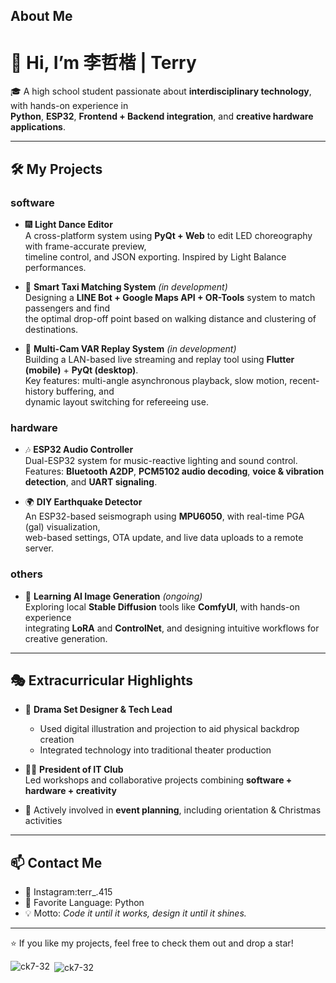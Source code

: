 

## About Me 
# 👋 Hi, I’m 李哲楷 | Terry

🎓 A high school student passionate about **interdisciplinary technology**, with hands-on experience in  
**Python**, **ESP32**, **Frontend + Backend integration**, and **creative hardware applications**.

---

## 🛠️ My Projects
### software
- 🎆 **Light Dance Editor**  
  A cross-platform system using **PyQt + Web** to edit LED choreography with frame-accurate preview,  
  timeline control, and JSON exporting. Inspired by Light Balance performances.

- 🚧 **Smart Taxi Matching System** *(in development)*  
  Designing a **LINE Bot + Google Maps API + OR-Tools** system to match passengers and find  
  the optimal drop-off point based on walking distance and clustering of destinations.

- 🚧 **Multi-Cam VAR Replay System** *(in development)*  
  Building a LAN-based live streaming and replay tool using **Flutter (mobile)** + **PyQt (desktop)**.  
  Key features: multi-angle asynchronous playback, slow motion, recent-history buffering, and  
  dynamic layout switching for refereeing use.

### hardware

- 🎶 **ESP32 Audio Controller**  
  Dual-ESP32 system for music-reactive lighting and sound control.  
  Features: **Bluetooth A2DP**, **PCM5102 audio decoding**, **voice & vibration detection**, and **UART signaling**.

- 🌍 **DIY Earthquake Detector**  
  An ESP32-based seismograph using **MPU6050**, with real-time PGA (gal) visualization,  
  web-based settings, OTA update, and live data uploads to a remote server.

### others

- 🧠 **Learning AI Image Generation** *(ongoing)*  
  Exploring local **Stable Diffusion** tools like **ComfyUI**, with hands-on experience  
  integrating **LoRA** and **ControlNet**, and designing intuitive workflows for creative generation.

---

## 🎭 Extracurricular Highlights

- 🎨 **Drama Set Designer & Tech Lead**  
  - Used digital illustration and projection to aid physical backdrop creation  
  - Integrated technology into traditional theater production

- 🧑‍💼 **President of IT Club**  
  Led workshops and collaborative projects combining **software + hardware + creativity**

- 🎄 Actively involved in **event planning**, including orientation & Christmas activities

---

## 📫 Contact Me

- 📮 Instagram:terr_.415
- 🐍 Favorite Language: Python  
- 💡 Motto: *Code it until it works, design it until it shines.*

---

⭐ If you like my projects, feel free to check them out and drop a star!
<p><img align="left" src="https://github-readme-stats.vercel.app/api/top-langs?username=ck7-32&show_icons=true&locale=en&layout=compact&theme=tokyonight" alt="ck7-32" /></p>
<p>&nbsp;<img align="center" src="https://github-readme-stats.vercel.app/api?username=ck7-32&show_icons=true&locale=en&theme=tokyonight" alt="ck7-32" /></p>
